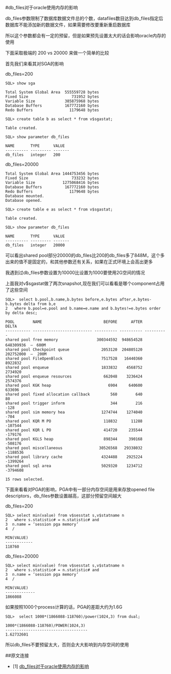 #db_files对于oracle使用内存的影响

db_files参数限制了数据库数据文件总的个数，datafiles数目达到db_files指定后数据库不能添加新的数据文件，如果需要修改要重新重启数据库

所以这个参数都会有一定的预留，但是如果预先设置太大的话会影响oracle内存的使用

下面采取极端的 200 vs 20000 来做一个简单的比较

首先我们来看其对SGA的影响

db_files=200

```
SQL> show sga

Total System Global Area  555559728 bytes
Fixed Size                   731952 bytes
Variable Size             385875968 bytes
Database Buffers          167772160 bytes
Redo Buffers                1179648 bytes
```
```
SQL> create table b as select * from v$sgastat;

Table created.
```

```
SQL> show parameter db_files

NAME       TYPE      VALUE
---------- --------- -------
db_files   integer   200
```

db_files=20000

```
Total System Global Area 1444753456 bytes
Fixed Size                   733232 bytes
Variable Size            1275068416 bytes
Database Buffers          167772160 bytes
Redo Buffers                1179648 bytes
Database mounted.
Database opened.
```

```
SQL> create table e as select * from v$sgastat;

Table created.
```

```
SQL> show parameter db_files

NAME       TYPE      VALUE
---------- --------- -------
db_files   integer   20000
```

可以看出shared pool部分20000的db_files比200的db_files多了848M，这个多出来的值不是固定的，和其他参数还有关系，如果在正式环境上会高出更多

我遇到过db_files参数设置为10000比设置为1000要使用2G空间的情况

上面我对v$sgastat做了两次snapshot,现在我们可以看看是哪个component占用了这些空间

```
SQL>  select b.pool,b.name,b.bytes before,e.bytes after,e.bytes-b.bytes delta from b,e
2   where b.pool=e.pool and b.name=e.name and b.bytes!=e.bytes order by delta desc;

POOL        NAME                           BEFORE      AFTER      DELTA
----------- -------------------------- ---------- ---------- ----------
shared pool free memory                 300344592  948654528  648309936  –　600M
shared pool Checkpoint queue              2053120  204805120  202752000  —  200M
shared pool FileOpenBlock                 7517528   16440360    8922832
shared pool enqueue                       1833832    4568752    2734920
shared pool enqueue resources              662048    3236424    2574376
shared pool KGK heap                         6904     640600     633696
shared pool fixed allocation callback         560        640         80
shared pool trigger inform                    344        216       -128
shared pool sim memory hea                1274744    1274040       -704
shared pool KQR M PO                       118832      11288    -107544
shared pool KQR L PO                       414720     235544    -179176
shared pool KGLS heap                      898344     390168    -508176
shared pool miscellaneous                30526568   29338032   -1188536
shared pool library cache                 4324488    2925224   -1399264
shared pool sql area                      5029320    1234712   -3794608

15 rows selected.
```

下面来看看对PGA的影响，PGA中有一部分内存空间是用来存放opened file descriptors，db_files参数设置越高，这部分预留空间越大

db_files=200

```
SQL> select min(value) from v$sesstat s,v$statname n
2   where s.statistic# = n.statistic# and
3  n.name = ‘session pga memory’
4  /

MIN(VALUE)
------------
118760
```

db_files=20000

```
SQL> select min(value) from v$sesstat s,v$statname n
2   where s.statistic# = n.statistic# and
3  n.name = ‘session pga memory’
4  /

MIN(VALUE)
-------------
1866088
```

如果按照1000个process计算的话，PGA的差距大约为1.6G

```
SQL>  select 1000*(1866088-118760)/power(1024,3) from dual;

1000*(1866088-118760)/POWER(1024,3)
------------------------------------
1.62732601
```

所以db_files不要预留太大，否则会大大影响到内存空间的使用

##原文连接

* [1] [db_files对于oracle使用内存的影响](http://www.dbafan.com/blog/?p=92)